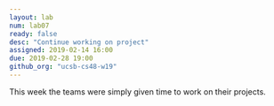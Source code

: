 ```yaml
---
layout: lab
num: lab07
ready: false
desc: "Continue working on project"
assigned: 2019-02-14 16:00
due: 2019-02-28 19:00
github_org: "ucsb-cs48-w19"
---
```


<div style="display:none">
https://ucsb-cs48.github.io/w19/lab/lab07/
</div>

This week the teams were simply given time to work on their projects.

